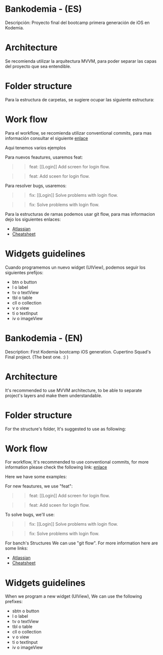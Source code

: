 #  Bankodemia - (ES)

Descripción: Proyecto final del bootcamp primera generación de iOS en Kodemia.

# Architecture

Se recomienda utilizar la arquitectura MVVM, para poder separar las capas del proyecto que sea entendible.

# Folder structure

Para la estructura de carpetas, se sugiere ocupar las siguiente estructura: 



# Work flow

Para el workflow, se recomienda utilizar conventional commits, para mas información consultar el siguiente [enlace](https://www.conventionalcommits.org/en/v1.0.0/)


Aqui tenemos varios ejemplos

Para nuevos feautures, usaremos feat:

>> feat: [[Login]] Add screen for login flow.

>> feat: Add sceen for login flow.


Para resolver bugs, usaremos: 

>> fix: [[Login]] Solve problems with login flow.

>> fix: Solve problems with login flow.

Para la estructuras de ramas podemos usar git flow, para mas informacion dejo los siguientes enlaces: 

* [Atlassian](https://www.atlassian.com/es/git/tutorials/comparing-workflows/gitflow-workflow)
* [Cheatsheet](http://danielkummer.github.io/git-flow-cheatsheet/index.html)


# Widgets guidelines

Cuando programemos un nuevo widget (UIView), podemos seguir los siguientes prefijos: 

* btn o button
* l o label
* tv o textView
* tbl o table
* cll o collection
* v o view
* ti o textInput
* iv o imageView


#  Bankodemia - (EN)

Description: First Kodemia bootcamp iOS generation. Cupertino Squad's Final project. (The best one. :) )

# Architecture

It's recommended to use MVVM architecture, to be able to separate project's layers and make them understandable.

# Folder structure

 For the structure's folder, It's suggested to use as following:

# Work flow

For workflow, It's recommended to use conventional commits, for more information please check the following link:
[enlace](https://www.conventionalcommits.org/en/v1.0.0/)


Here we have some examples:

For new feautures, we use "feat":

>> feat: [[Login]] Add screen for login flow.

>> feat: Add sceen for login flow.


To solve bugs, we'll use: 

>> fix: [[Login]] Solve problems with login flow.

>> fix: Solve problems with login flow.

For banch's Structures We can use "git flow". For more information here are some links:

* [Atlassian](https://www.atlassian.com/es/git/tutorials/comparing-workflows/gitflow-workflow)
* [Cheatsheet](http://danielkummer.github.io/git-flow-cheatsheet/index.html)

# Widgets guidelines

When we program a new widget (UIView), We can use the following prefixes: 

* sbtn o button
* l o label
* tv o textView
* tbl o table
* cll o collection
* v o view
* ti o textInput
* iv o imageView
